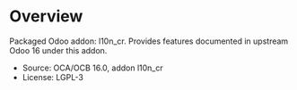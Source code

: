 # Overview

Packaged Odoo addon: l10n_cr. Provides features documented in upstream Odoo 16 under this addon.

- Source: OCA/OCB 16.0, addon l10n_cr
- License: LGPL-3

